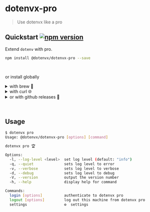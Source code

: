 # dotenvx-pro

> Use dotenvx like a pro

## Quickstart [![npm version](https://img.shields.io/npm/v/@dotenvx/dotenvx-pro.svg)](https://www.npmjs.com/package/@dotenvx/dotenvx-pro)

Extend `dotenv` with pro.

```sh
npm install @dotenvx/dotenvx-pro --save
```
&nbsp;

or install globally

<details><summary>with brew 🍺</summary><br>

```sh
brew install dotenvx/brew/dotenvx-pro
dotenvx pro help
```

&nbsp;

</details>

<details><summary>with curl 🌐 </summary><br>

```sh
curl -sfS https://dotenvx.sh/pro | sh
dotenvx pro help
```

&nbsp;

</details>

<details><summary>or with github releases 🐙</summary><br>

```sh
curl -L -o dotenvx-pro.tar.gz "https://github.com/dotenvx/dotenvx-pro/releases/latest/download/dotenvx-pro-$(uname -s)-$(uname -m).tar.gz"
tar -xzf dotenvx-pro.tar.gz
./dotenvx-pro help
```

</details>


&nbsp;

## Usage

```sh
$ dotenvx pro
Usage: @dotenvx/dotenvx-pro [options] [command]

dotenvx pro 🏆

Options:
  -l, --log-level <level>  set log level (default: "info")
  -q, --quiet              sets log level to error
  -v, --verbose            sets log level to verbose
  -d, --debug              sets log level to debug
  -V, --version            output the version number
  -h, --help               display help for command

Commands:
  login [options]          authenticate to dotenvx pro
  logout [options]         log out this machine from dotenvx pro
  settings                 ⚙️  settings

```
